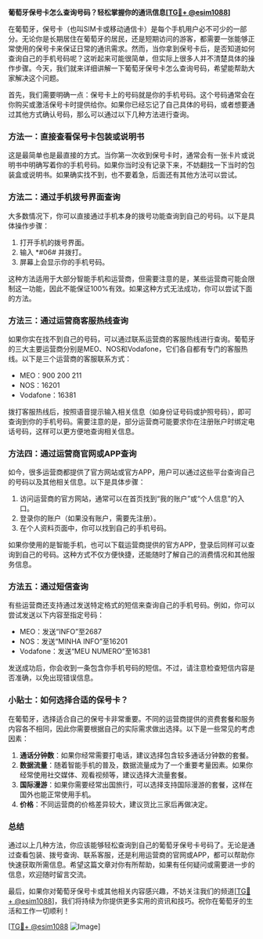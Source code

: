 **葡萄牙保号卡怎么查询号码？轻松掌握你的通讯信息[[TG💪+ @esim1088](https://t.me/s/esim1088)]**

在葡萄牙，保号卡（也叫SIM卡或移动通信卡）是每个手机用户必不可少的一部分。无论你是长期居住在葡萄牙的居民，还是短期访问的游客，都需要一张能够正常使用的保号卡来保证日常的通讯需求。然而，当你拿到保号卡后，是否知道如何查询自己的手机号码呢？这听起来可能很简单，但实际上很多人并不清楚具体的操作步骤。今天，我们就来详细讲解一下葡萄牙保号卡怎么查询号码，希望能帮助大家解决这个问题。

首先，我们需要明确一点：保号卡上的号码就是你的手机号码。这个号码通常会在你购买或激活保号卡时提供给你。如果你已经忘记了自己具体的号码，或者想要通过其他方式确认号码，那么可以通过以下几种方法进行查询。

### 方法一：直接查看保号卡包装或说明书

这是最简单也是最直接的方式。当你第一次收到保号卡时，通常会有一张卡片或说明书中明确写着你的手机号码。如果你当时没有记录下来，不妨翻找一下当时的包装盒或说明书。如果确实找不到，也不要着急，后面还有其他方法可以尝试。

### 方法二：通过手机拨号界面查询

大多数情况下，你可以直接通过手机本身的拨号功能查询到自己的号码。以下是具体操作步骤：

1. 打开手机的拨号界面。
2. 输入 *#06# 并拨打。
3. 屏幕上会显示你的手机号码。

这种方法适用于大部分智能手机和运营商，但需要注意的是，某些运营商可能会限制这一功能，因此不能保证100%有效。如果这种方式无法成功，你可以尝试下面的方法。

### 方法三：通过运营商客服热线查询

如果你实在找不到自己的号码，可以通过联系运营商的客服热线进行查询。葡萄牙的三大主要运营商分别是MEO、NOS和Vodafone，它们各自都有专门的客服热线。以下是三个运营商的客服联系方式：

- MEO：900 200 211
- NOS：16201
- Vodafone：16381

拨打客服热线后，按照语音提示输入相关信息（如身份证号码或护照号码），即可查询到你的手机号码。需要注意的是，部分运营商可能要求你在注册账户时绑定电话号码，这样可以更方便地查询相关信息。

### 方法四：通过运营商官网或APP查询

如今，很多运营商都提供了官方网站或官方APP，用户可以通过这些平台查询自己的号码以及其他相关信息。以下是具体步骤：

1. 访问运营商的官方网站，通常可以在首页找到“我的账户”或“个人信息”的入口。
2. 登录你的账户（如果没有账户，需要先注册）。
3. 在个人资料页面中，你可以找到自己的手机号码。

如果你使用的是智能手机，也可以下载运营商提供的官方APP，登录后同样可以查询到自己的号码。这种方式不仅方便快捷，还能随时了解自己的消费情况和其他服务信息。

### 方法五：通过短信查询

有些运营商还支持通过发送特定格式的短信来查询自己的手机号码。例如，你可以尝试发送以下内容至指定号码：

- MEO：发送“INFO”至2687
- NOS：发送“MINHA INFO”至16201
- Vodafone：发送“MEU NUMERO”至16381

发送成功后，你会收到一条包含你手机号码的短信。不过，请注意检查短信内容是否准确，以免出现错误信息。

### 小贴士：如何选择合适的保号卡？

在葡萄牙，选择适合自己的保号卡非常重要。不同的运营商提供的资费套餐和服务内容各不相同，因此你需要根据自己的实际需求做出选择。以下是一些常见的考虑因素：

1. **通话分钟数**：如果你经常需要打电话，建议选择包含较多通话分钟数的套餐。
2. **数据流量**：随着智能手机的普及，数据流量成为了一个重要考量因素。如果你经常使用社交媒体、观看视频等，建议选择大流量套餐。
3. **国际漫游**：如果你需要经常出国旅行，可以选择支持国际漫游的套餐，这样在国外也能正常使用手机。
4. **价格**：不同运营商的价格差异较大，建议货比三家后再做决定。

### 总结

通过以上几种方法，你应该能够轻松查询到自己的葡萄牙保号卡号码了。无论是通过查看包装、拨号查询、联系客服，还是利用运营商的官网或APP，都可以帮助你快速获取所需信息。希望这篇文章对你有所帮助，如果有任何疑问或需要进一步的信息，欢迎随时留言交流。

最后，如果你对葡萄牙保号卡或其他相关内容感兴趣，不妨关注我们的频道[[TG💪+ @esim1088](https://t.me/s/esim1088)]，我们将持续为你提供更多实用的资讯和技巧。祝你在葡萄牙的生活和工作一切顺利！

[[TG💪+ @esim1088](https://t.me/s/esim1088) ![Image](https://i.postimg.cc/4NQfJmqS/Snipaste-2025-05-13-00-14-12.png)]